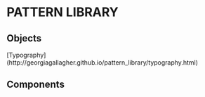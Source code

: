 <h1> PATTERN LIBRARY </h1>

<h2> Objects </h2>
[Typography](http://georgiagallagher.github.io/pattern_library/typography.html)

<h2> Components </h2>
